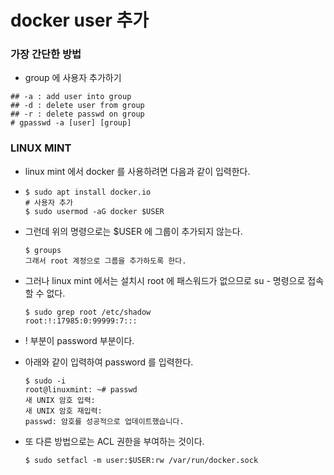 # docker user 추가

### 가장 간단한 방법

* group 에 사용자 추가하기

```text
## -a : add user into group
## -d : delete user from group
## -r : delete passwd on group
# gpasswd -a [user] [group]
```





### LINUX MINT

* linux mint 에서 docker 를 사용하려면 다음과 같이 입력한다.
* ```text
  $ sudo apt install docker.io
  # 사용자 추가
  $ sudo usermod -aG docker $USER
  ```
* 그런데 위의 명령으로는 $USER 에 그룹이 추가되지 않는다.

  ```text
  $ groups
  그래서 root 계정으로 그룹을 추가하도록 한다.
  ```

* 그러나 linux mint 에서는 설치시 root 에 패스워드가 없으므로 su - 명령으로 접속할 수 없다.

  ```text
  $ sudo grep root /etc/shadow
  root:!:17985:0:99999:7:::
  ```

* ! 부분이 password 부분이다.
* 아래와 같이 입력하여 password 를 입력한다.

  ```text
  $ sudo -i
  root@linuxmint: ~# passwd
  새 UNIX 암호 입력:
  새 UNIX 암호 재입력:
  passwd: 암호를 성공적으로 업데이트했습니다.
  ```

* 또 다른 방법으로는 ACL 권한을 부여하는 것이다.

  ```text
  $ sudo setfacl -m user:$USER:rw /var/run/docker.sock
  ```

